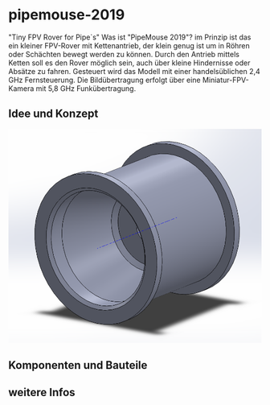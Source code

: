 # pipemouse-2019
"Tiny FPV Rover for Pipe`s"
Was ist "PipeMouse 2019"? im Prinzip ist das ein kleiner FPV-Rover mit Kettenantrieb, der klein genug ist um in Röhren oder Schächten bewegt werden zu können. Durch den Antrieb mittels Ketten soll es den Rover möglich sein, auch über kleine Hindernisse oder Absätze zu fahren. Gesteuert wird das Modell mit einer handelsüblichen 2,4 GHz Fernsteuerung. Die Bildübertragung erfolgt über eine Miniatur-FPV-Kamera mit 5,8 GHz Funkübertragung.

## Idee und Konzept
![PipeMouse 2019](/images/pipemouse_Kettenrad_02.png)

## Komponenten und Bauteile

## weitere Infos

